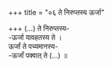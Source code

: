 +++
title = "०६ ते निरुप्तस्य ऊर्जा"

+++
(…) ते निरुप्तस्य-  
-ऊर्जा यावहतस्य ते ।  
ऊर्जां ते पच्यमानस्य-  
-ऊर्जां पक्वात् ते (…) ॥